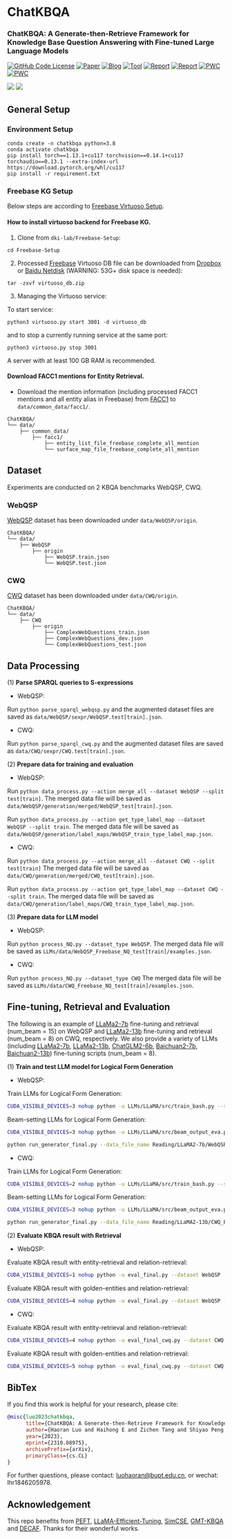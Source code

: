# ChatKBQA

<h3 >ChatKBQA: A Generate-then-Retrieve Framework for Knowledge Base Question Answering with Fine-tuned Large Language Models</h3>


[![GitHub Code License](https://img.shields.io/github/license/LHRLAB/ChatKBQA)](LICENSE)
[![Paper](https://img.shields.io/badge/Paper-PDF-red.svg)](https://arxiv.org/abs/2310.08975)
[![Blog](https://img.shields.io/badge/Blog-Zhihu-blue.svg)](https://zhuanlan.zhihu.com/p/663463273)
[![Tool](https://img.shields.io/badge/Tool-OpenKG-blue.svg)](https://mp.weixin.qq.com/s/htoIZS6s-Uclv2gsVE1MNw)
[![Report](https://img.shields.io/badge/Report-OpenKG-deepgreen.svg)](https://mp.weixin.qq.com/s/htoIZS6s-Uclv2gsVE1MNw)
[![Report](https://img.shields.io/badge/Report-NLP-deepgreen.svg)](https://mp.weixin.qq.com/s/htoIZS6s-Uclv2gsVE1MNw)
[![PWC](https://img.shields.io/endpoint.svg?url=https://paperswithcode.com/badge/chatkbqa-a-generate-then-retrieve-framework/knowledge-base-question-answering-on-1)](https://paperswithcode.com/sota/knowledge-base-question-answering-on-1?p=chatkbqa-a-generate-then-retrieve-framework)
[![PWC](https://img.shields.io/endpoint.svg?url=https://paperswithcode.com/badge/chatkbqa-a-generate-then-retrieve-framework/knowledge-base-question-answering-on)](https://paperswithcode.com/sota/knowledge-base-question-answering-on?p=chatkbqa-a-generate-then-retrieve-framework)

<!-- <h4 >Haoran Luo, Haihong E, Zichen Tang, Shiyao Peng, Yikai Guo, Wentai Zhang, Chenghao Ma, Guanting Dong, Meina Song, Wei Lin </h4> -->

![](./figs/F1.drawio.png)
![](./figs/F2.drawio.png)

##  General Setup 

### Environment Setup
```
conda create -n chatkbqa python=3.8
conda activate chatkbqa
pip install torch==1.13.1+cu117 torchvision==0.14.1+cu117 torchaudio==0.13.1 --extra-index-url https://download.pytorch.org/whl/cu117
pip install -r requirement.txt
```

###  Freebase KG Setup

Below steps are according to [Freebase Virtuoso Setup](https://github.com/dki-lab/Freebase-Setup). 
#### How to install virtuoso backend for Freebase KG.

1. Clone from `dki-lab/Freebase-Setup`:
```
cd Freebase-Setup
```

2. Processed [Freebase](https://developers.google.com/freebase) Virtuoso DB file can be downloaded from [Dropbox](https://www.dropbox.com/s/q38g0fwx1a3lz8q/virtuoso_db.zip) or [Baidu Netdisk](https://pan.baidu.com/s/19BWHgcP534mhmBn5cA6LZg?pwd=29ic) (WARNING: 53G+ disk space is needed):
```
tar -zxvf virtuoso_db.zip
```

3. Managing the Virtuoso service:

To start service:
```
python3 virtuoso.py start 3001 -d virtuoso_db
```

and to stop a currently running service at the same port:
```
python3 virtuoso.py stop 3001
```

A server with at least 100 GB RAM is recommended.

#### Download FACC1 mentions for Entity Retrieval.

- Download the mention information (including processed FACC1 mentions and all entity alias in Freebase) from [FACC1](https://1drv.ms/u/s!AuJiG47gLqTznjl7VbnOESK6qPW2?e=HDy2Ye) to `data/common_data/facc1/`.

```
ChatKBQA/
└── data/
    ├── common_data/                  
        ├── facc1/   
            ├── entity_list_file_freebase_complete_all_mention
            └── surface_map_file_freebase_complete_all_mention                                           
```

## Dataset

Experiments are conducted on 2 KBQA benchmarks WebQSP, CWQ.

### WebQSP

[WebQSP](https://www.microsoft.com/en-us/research/publication/the-value-of-semantic-parse-labeling-for-knowledge-base-question-answering-2/) dataset has been downloaded under `data/WebQSP/origin`.

```
ChatKBQA/
└── data/
    ├── WebQSP                  
        ├── origin                    
            ├── WebQSP.train.json                    
            └── WebQSP.test.json                                       
```

### CWQ

[CWQ](https://www.dropbox.com/sh/7pkwkrfnwqhsnpo/AACuu4v3YNkhirzBOeeaHYala) dataset has been downloaded under `data/CWQ/origin`.
```
ChatKBQA/
└── data/
    ├── CWQ                 
        ├── origin                    
            ├── ComplexWebQuestions_train.json                   
            ├── ComplexWebQuestions_dev.json      
            └── ComplexWebQuestions_test.json                              
```


## Data Processing

(1) **Parse SPARQL queries to S-expressions** 

- WebQSP: 

Run `python parse_sparql_webqsp.py` and the augmented dataset files are saved as `data/WebQSP/sexpr/WebQSP.test[train].json`. 

- CWQ: 

Run `python parse_sparql_cwq.py` and the augmented dataset files are saved as `data/CWQ/sexpr/CWQ.test[train].json`.
 

(2) **Prepare data for training and evaluation**

- WebQSP: 

Run `python data_process.py --action merge_all --dataset WebQSP --split test[train]`. The merged data file will be saved as `data/WebQSP/generation/merged/WebQSP_test[train].json`.

Run `python data_process.py --action get_type_label_map --dataset WebQSP --split train`. The merged data file will be saved as `data/WebQSP/generation/label_maps/WebQSP_train_type_label_map.json`.

- CWQ: 

Run `python data_process.py --action merge_all --dataset CWQ --split test[train]` The merged data file will be saved as `data/CWQ/generation/merged/CWQ_test[train].json`.

Run `python data_process.py --action get_type_label_map --dataset CWQ --split train`. The merged data file will be saved as `data/CWQ/generation/label_maps/CWQ_train_type_label_map.json`.


(3) **Prepare data for LLM model**

- WebQSP: 

Run `python process_NQ.py --dataset_type WebQSP`. The merged data file will be saved as `LLMs/data/WebQSP_Freebase_NQ_test[train]/examples.json`.

- CWQ: 

Run `python process_NQ.py --dataset_type CWQ` The merged data file will be saved as `LLMs/data/CWQ_Freebase_NQ_test[train]/examples.json`.


## Fine-tuning, Retrieval and Evaluation

The following is an example of [LLaMa2-7b](README.md) fine-tuning and retrieval (num_beam = 15) on WebQSP and [LLaMa2-13b](README.md) fine-tuning and retrieval (num_beam = 8) on CWQ, respectively. We also provide a variety of LLMs (including [LLaMa2-7b](scripts/README_LLaMa2-7b.md), [LLaMa2-13b](scripts/README_LLaMa2-13b.md), [ChatGLM2-6b](scripts/README_ChatGLM2-6b.md), [Baichuan2-7b](scripts/README_Baichuan2-7b.md), [Baichuan2-13b](scripts/README_Baichuan2-13b.md)) fine-tuning scripts (num_beam = 8).

(1) **Train and test LLM model for Logical Form Generation**

- WebQSP: 

Train LLMs for Logical Form Generation:

```bash
CUDA_VISIBLE_DEVICES=3 nohup python -u LLMs/LLaMA/src/train_bash.py --stage sft --model_name_or_path meta-llama/Llama-2-7b-hf --do_train  --dataset_dir LLMs/data --dataset WebQSP_Freebase_NQ_train --template llama2  --finetuning_type lora --lora_target q_proj,v_proj --output_dir Reading/LLaMA2-7b/WebQSP_Freebase_NQ_lora_epoch100/checkpoint --overwrite_cache --per_device_train_batch_size 4 --gradient_accumulation_steps 4  --lr_scheduler_type cosine --logging_steps 10 --save_steps 1000 --learning_rate 5e-5  --num_train_epochs 100.0 --plot_loss  --fp16 >> train_LLaMA2-7b_WebQSP_Freebase_NQ_lora_epoch100.txt 2>&1 &
```

Beam-setting LLMs for Logical Form Generation:
```bash
CUDA_VISIBLE_DEVICES=3 nohup python -u LLMs/LLaMA/src/beam_output_eva.py --model_name_or_path meta-llama/Llama-2-7b-hf --dataset_dir LLMs/data --dataset WebQSP_Freebase_NQ_test --template llama2 --finetuning_type lora --checkpoint_dir Reading/LLaMA2-7b/WebQSP_Freebase_NQ_lora_epoch100/checkpoint --num_beams 15 >> predbeam_LLaMA2-7b_WebQSP_Freebase_NQ_lora_epoch100.txt 2>&1 &
```
```bash
python run_generator_final.py --data_file_name Reading/LLaMA2-7b/WebQSP_Freebase_NQ_lora_epoch100/evaluation_beam/generated_predictions.jsonl
```

- CWQ: 

Train LLMs for Logical Form Generation:
```bash
CUDA_VISIBLE_DEVICES=2 nohup python -u LLMs/LLaMA/src/train_bash.py --stage sft --model_name_or_path meta-llama/Llama-2-13b-hf --do_train  --dataset_dir LLMs/data --dataset CWQ_Freebase_NQ_train --template default  --finetuning_type lora --lora_target q_proj,v_proj --output_dir Reading/LLaMA2-13b/CWQ_Freebase_NQ_lora_epoch10/checkpoint --overwrite_cache --per_device_train_batch_size 4 --gradient_accumulation_steps 4  --lr_scheduler_type cosine --logging_steps 10 --save_steps 1000 --learning_rate 5e-5  --num_train_epochs 10.0 --plot_loss  --fp16 >> train_LLaMA2-13b_CWQ_Freebase_NQ_lora_epoch10.txt 2>&1 &
```

Beam-setting LLMs for Logical Form Generation:
```bash
CUDA_VISIBLE_DEVICES=3 nohup python -u LLMs/LLaMA/src/beam_output_eva.py --model_name_or_path meta-llama/Llama-2-13b-hf --dataset_dir LLMs/data --dataset CWQ_Freebase_NQ_test --template default --finetuning_type lora --checkpoint_dir Reading/LLaMA2-13b/CWQ_Freebase_NQ_lora_epoch10/checkpoint --num_beams 8 >> predbeam_LLaMA2-13b_CWQ_Freebase_NQ_lora_epoch10.txt 2>&1 &
```
```bash
python run_generator_final.py --data_file_name Reading/LLaMA2-13b/CWQ_Freebase_NQ_lora_epoch10/evaluation_beam/generated_predictions.jsonl
```

(2) **Evaluate KBQA result with Retrieval**

- WebQSP: 

Evaluate KBQA result with entity-retrieval and relation-retrieval:
```bash
CUDA_VISIBLE_DEVICES=1 nohup python -u eval_final.py --dataset WebQSP --pred_file Reading/LLaMA2-7b/WebQSP_Freebase_NQ_lora_epoch100/evaluation_beam/beam_test_top_k_predictions.json >> predfinal_LLaMA2-7b_WebQSP_Freebase_NQ_lora_epoch100.txt 2>&1 &
```

Evaluate KBQA result with golden-entities and relation-retrieval:
```bash
CUDA_VISIBLE_DEVICES=4 nohup python -u eval_final.py --dataset WebQSP --pred_file Reading/LLaMA2-7b/WebQSP_Freebase_NQ_lora_epoch100/evaluation_beam/beam_test_top_k_predictions.json --golden_ent >> predfinalgoldent_LLaMA2-7b_WebQSP_Freebase_NQ_lora_epoch100.txt 2>&1 &
```

- CWQ: 

Evaluate KBQA result with entity-retrieval and relation-retrieval:
```bash
CUDA_VISIBLE_DEVICES=4 nohup python -u eval_final_cwq.py --dataset CWQ --pred_file Reading/LLaMA2-13b/CWQ_Freebase_NQ_lora_epoch10/evaluation_beam/beam_test_top_k_predictions.json >> predfinal_LLaMA2-13b_CWQ_Freebase_NQ_lora_epoch10.txt 2>&1 &
```

Evaluate KBQA result with golden-entities and relation-retrieval:
```bash
CUDA_VISIBLE_DEVICES=5 nohup python -u eval_final_cwq.py --dataset CWQ --pred_file Reading/LLaMA2-13b/CWQ_Freebase_NQ_lora_epoch10/evaluation_beam/beam_test_top_k_predictions.json --golden_ent >> predfinalgoldent_LLaMA2-13b_CWQ_Freebase_NQ_lora_epoch10.txt 2>&1 &
```

## BibTex

If you find this work is helpful for your research, please cite:

```bibtex
@misc{luo2023chatkbqa,
      title={ChatKBQA: A Generate-then-Retrieve Framework for Knowledge Base Question Answering with Fine-tuned Large Language Models}, 
      author={Haoran Luo and Haihong E and Zichen Tang and Shiyao Peng and Yikai Guo and Wentai Zhang and Chenghao Ma and Guanting Dong and Meina Song and Wei Lin},
      year={2023},
      eprint={2310.08975},
      archivePrefix={arXiv},
      primaryClass={cs.CL}
}
```

For further questions, please contact: luohaoran@bupt.edu.cn, or wechat: lhr1846205978.

## Acknowledgement

This repo benefits from [PEFT](https://github.com/huggingface/peft), [LLaMA-Efficient-Tuning](https://github.com/hiyouga/LLaMA-Efficient-Tuning), [SimCSE](https://github.com/princeton-nlp/SimCSE), [GMT-KBQA](https://github.com/HXX97/GMT-KBQA) and [DECAF](https://github.com/awslabs/decode-answer-logical-form). Thanks for their wonderful works.